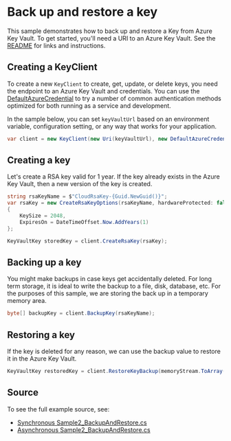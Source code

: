 # Back up and restore a key

This sample demonstrates how to back up and restore a Key from Azure Key Vault.
To get started, you'll need a URI to an Azure Key Vault. See the [README](https://github.com/Azure/azure-sdk-for-net/blob/master/sdk/keyvault/Azure.Security.KeyVault.Keys/README.md) for links and instructions.

## Creating a KeyClient

To create a new `KeyClient` to create, get, update, or delete keys, you need the endpoint to an Azure Key Vault and credentials.
You can use the [DefaultAzureCredential][DefaultAzureCredential] to try a number of common authentication methods optimized for both running as a service and development.

In the sample below, you can set `keyVaultUrl` based on an environment variable, configuration setting, or any way that works for your application.

```C# Snippet:KeysSample2KeyClient
var client = new KeyClient(new Uri(keyVaultUrl), new DefaultAzureCredential());
```

## Creating a key

Let's create a RSA key valid for 1 year.
If the key already exists in the Azure Key Vault, then a new version of the key is created.

```C# Snippet:KeysSample2CreateKey
string rsaKeyName = $"CloudRsaKey-{Guid.NewGuid()}";
var rsaKey = new CreateRsaKeyOptions(rsaKeyName, hardwareProtected: false)
{
    KeySize = 2048,
    ExpiresOn = DateTimeOffset.Now.AddYears(1)
};

KeyVaultKey storedKey = client.CreateRsaKey(rsaKey);
```

## Backing up a key

You might make backups in case keys get accidentally deleted.
For long term storage, it is ideal to write the backup to a file, disk, database, etc.
For the purposes of this sample, we are storing the back up in a temporary memory area.

```C# Snippet:KeysSample2BackupKey
byte[] backupKey = client.BackupKey(rsaKeyName);
```

## Restoring a key

If the key is deleted for any reason, we can use the backup value to restore it in the Azure Key Vault.

```C# Snippet:KeysSample2RestoreKey
KeyVaultKey restoredKey = client.RestoreKeyBackup(memoryStream.ToArray());
```

## Source

To see the full example source, see:

* [Synchronous Sample2_BackupAndRestore.cs](https://github.com/Azure/azure-sdk-for-net/blob/master/sdk/keyvault/Azure.Security.KeyVault.Keys/tests/samples/Sample2_BackupAndRestore.cs)
* [Asynchronous Sample2_BackupAndRestore.cs](https://github.com/Azure/azure-sdk-for-net/blob/master/sdk/keyvault/Azure.Security.KeyVault.Keys/tests/samples/Sample2_BackupAndRestoreAsync.cs)

[DefaultAzureCredential]: https://github.com/Azure/azure-sdk-for-net/blob/master/sdk/identity/Azure.Identity/README.md
